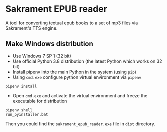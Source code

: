 # Sakrament EPUB reader

A tool for converting textual epub books to a set of mp3 files via Sakrament's TTS engine.

## Make Windows distribution

* Use Windows 7 SP 1 (32 bit)
* Use official Python 3.8 distribution (the latest Python which works on 32 bit)
* Install pipenv into the main Python in the system (using `pip`)
* Using `cmd.exe` configure python virtual environment via `pipenv` 
```shell
pipenv install
```
* Open `cmd.exe` and activate the virtual environment and freeze the executable for distribution
```shell
pipenv shell
run_pyinstaller.bat
```

Then you could find the `sakrament_epub_reader.exe` file in `dist` directory.
